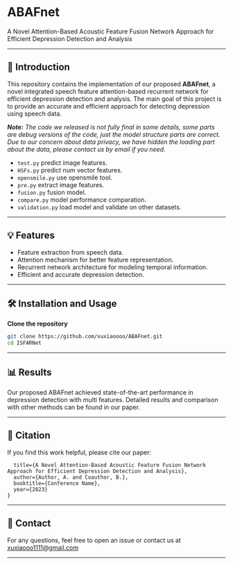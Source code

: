 # ABAFnet
A Novel Attention-Based Acoustic Feature Fusion Network Approach for Efficient Depression Detection and Analysis

---

## 📌 Introduction

This repository contains the implementation of our proposed **ABAFnet**, a novel integrated speech feature attention-based recurrent network for efficient depression detection and analysis. The main goal of this project is to provide an accurate and efficient approach for detecting depression using speech data.

_**Note:** The code we released is not fully final in some details, some parts are debug versions of the code, just the model structure parts are correct. Due to our concern about data privacy, we have hidden the loading part about the data, please contact us by email if you need._

- `test.py` predict image features.
- `HSFs.py` predict num vector features.
- `opensmile.py` use opensmile tool.
- `pre.py` extract image features.
- `fusion.py` fusion model.
- `compare.py` model performance comparation.
- `validation.py` load model and validate on other datasets.

---

## 💡 Features
- Feature extraction from speech data.
- Attention mechanism for better feature representation.
- Recurrent network architecture for modeling temporal information.
- Efficient and accurate depression detection.

---

## 🛠️ Installation and Usage
**Clone the repository**
```bash
git clone https://github.com/xuxiaoooo/ABAFnet.git
cd ISFARNet
```
---

## 📊 Results

Our proposed ABAFnet achieved state-of-the-art performance in depression detection with multi features. Detailed results and comparison with other methods can be found in our paper.

---

## 📄 Citation

If you find this work helpful, please cite our paper:
```@inproceedings{author2023isfarnet,
  title={A Novel Attention-Based Acoustic Feature Fusion Network Approach for Efficient Depression Detection and Analysis},
  author={Author, A. and Coauthor, B.},
  booktitle={Conference Name},
  year={2023}
}
```

---

## 📧 Contact

For any questions, feel free to open an issue or contact us at xuxiaooo1111@gmail.com

---
